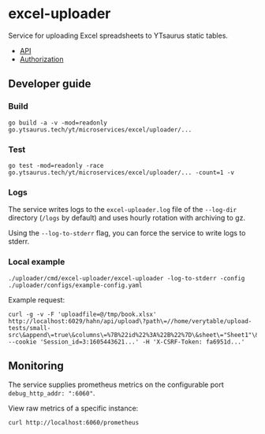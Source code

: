 # excel-uploader

Service for uploading Excel spreadsheets to YTsaurus static tables.

* [API](./docs/api.md)
* [Authorization](./docs/auth.md)

## Developer guide

### Build

```
go build -a -v -mod=readonly go.ytsaurus.tech/yt/microservices/excel/uploader/...
```

### Test

```
go test -mod=readonly -race go.ytsaurus.tech/yt/microservices/excel/uploader/... -count=1 -v
```

### Logs

The service writes logs to the `excel-uploader.log` file of the `--log-dir` directory (`/logs` by default) and uses hourly rotation with archiving to gz.

Using the `--log-to-stderr` flag, you can force the service to write logs to stderr.

### Local example

```
./uploader/cmd/excel-uploader/excel-uploader -log-to-stderr -config ./uploader/configs/example-config.yaml
```

Example request:
```
curl -g -v -F 'uploadfile=@/tmp/book.xlsx' http://localhost:6029/hahn/api/upload\?path\=//home/verytable/upload-tests/small-src\&append\=true\&columns\=%7B%22id%22%3A%22B%22%7D\&sheet\="Sheet1"\&start_row\=3\&row_count\=4 --cookie 'Session_id=3:1605443621...' -H 'X-CSRF-Token: fa6951d...'
```

## Monitoring

The service supplies prometheus metrics on the configurable port `debug_http_addr: ":6060"`.

View raw metrics of a specific instance:
```
curl http://localhost:6060/prometheus
```
